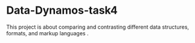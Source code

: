 # Data-Dynamos-task4
This project is about comparing and contrasting different data structures, formats, and markup languages .
